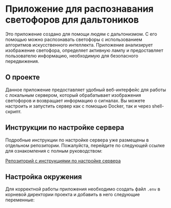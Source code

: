 # Приложение для распознавания светофоров для дальтоников

Это приложение создано для помощи людям с дальтонизмом. С его помощью можно распознавать светофоры с использованием алгоритмов искусственного интеллекта. Приложение анализирует изображение светофора, определяет активную лампу и предоставляет пользователю информацию, необходимую для безопасного передвижения.
  
## О проекте

Данное приложение предоставляет удобный веб-интерфейс для работы с локальным сервером, который обрабатывает изображения светофоров и возвращает информацию о сигналах. Вы можете настроить и запустить сервер как с помощью Docker, так и через shell-скрипт.

## Инструкции по настройке сервера

Подробные инструкции по настройке сервера уже размещены в отдельном репозитории. Пожалуйста, перейдите по следующей ссылке для ознакомления с полным руководством:

[Репозиторий с инструкциями по настройке сервера](https://github.com/IDobrinya/Chroma-Worker)

## Настройка окружения

Для корректной работы приложения необходимо создать файл `.env` в корневой директории проекта и добавить в него следующие переменные:
